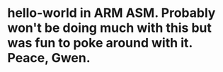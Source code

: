# hello-world in ARM ASM. Probably won't be doing much with this but was fun to poke around with it. Peace, Gwen.
